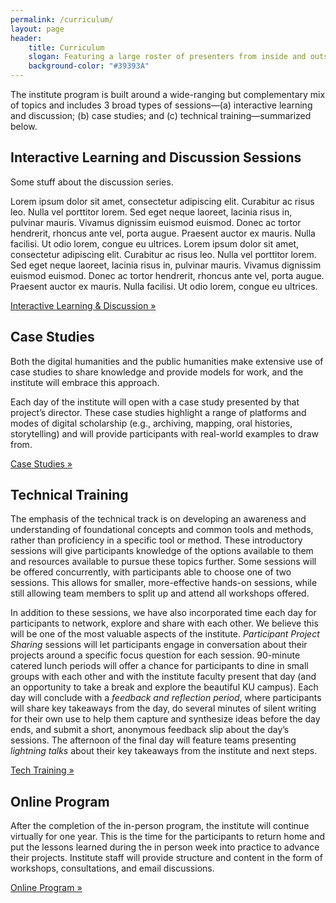 ```yaml
---
permalink: /curriculum/
layout: page
header: 
    title: Curriculum
    slogan: Featuring a large roster of presenters from inside and outside academia, mixed with discussion and training sessions, the program will give participants an opportunity for extensive interaction and networking with experts and with each other.
    background-color: "#39393A"
---
```


The institute program is built around a wide-ranging but complementary mix of topics and includes 3 broad types of sessions—(a) interactive learning and discussion; (b) case studies;  and (c) technical training—summarized below. 

## Interactive Learning and Discussion Sessions

Some stuff about the discussion series. 

Lorem ipsum dolor sit amet, consectetur adipiscing elit. Curabitur ac risus leo. Nulla vel porttitor lorem. Sed eget neque laoreet, lacinia risus in, pulvinar mauris. Vivamus dignissim euismod euismod. Donec ac tortor hendrerit, rhoncus ante vel, porta augue. Praesent auctor ex mauris. Nulla facilisi. Ut odio lorem, congue eu ultrices. Lorem ipsum dolor sit amet, consectetur adipiscing elit. Curabitur ac risus leo. Nulla vel porttitor lorem. Sed eget neque laoreet, lacinia risus in, pulvinar mauris. Vivamus dignissim euismod euismod. Donec ac tortor hendrerit, rhoncus ante vel, porta augue. Praesent auctor ex mauris. Nulla facilisi. Ut odio lorem, congue eu ultrices.

[Interactive Learning & Discussion »](/link)


## Case Studies
Both the digital humanities and the public humanities make extensive use of case  studies to share knowledge and provide models for work, and the institute will embrace this approach. 

Each day of the institute will open with a case study presented by that project’s director. These case  studies highlight a range of platforms and modes of digital scholarship (e.g., archiving, mapping, oral  histories, storytelling) and will provide participants with real-world examples to draw from. 

[Case Studies »](/link)



## Technical Training
The emphasis of the technical track is on developing an awareness and understanding of foundational concepts and common tools and methods, rather than proficiency in a specific tool or method. These introductory sessions will give participants knowledge of the options available to them and resources available to pursue these topics further. Some sessions will be offered concurrently, with  participants able to choose one of two sessions. This allows for smaller, more-effective hands-on sessions, while still allowing team members to split up and attend all workshops offered. 


In addition to these sessions, we have also incorporated time each day for participants to network, explore and share with each other. We believe this will be one of the most valuable aspects of the  institute. _Participant Project Sharing_ sessions will let participants engage in conversation about their  projects around a specific focus question for each session. 90-minute catered lunch periods will offer a  chance for participants to dine in small groups with each other and with the institute faculty present that  day (and an opportunity to take a break and explore the beautiful KU campus). Each day will conclude with a _feedback and reflection period_, where participants will share key takeaways from the day, do  several minutes of silent writing for their own use to help them capture and synthesize ideas before the  day ends, and submit a short, anonymous feedback slip about the day’s sessions. The afternoon of the  final day will feature teams presenting _lightning talks_ about their key takeaways from the institute and  next steps. 

[Tech Training »](/link)


## Online Program
After the completion of the in-person program, the institute will continue virtually  for one year. This is the time for the participants to return home and put the lessons learned during the in person week into practice to advance their projects. Institute staff will provide structure and content in the  form of workshops, consultations, and email discussions. 

[Online Program »](/link)


